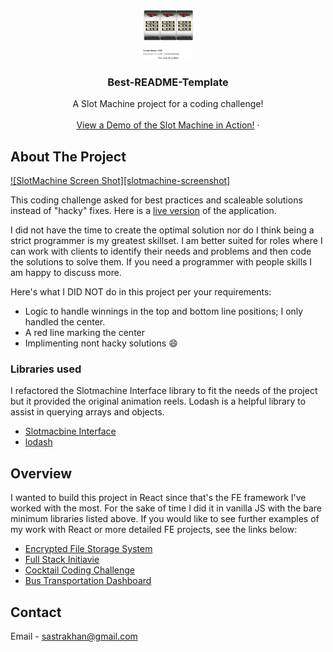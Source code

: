 

<!-- PROJECT LOGO -->
<br />
<p align="center">
  <a href="https://nifty-engelbart-7a61f7.netlify.app"/>
    <img src="images/slotmachineReadme.png" alt="Logo" width="80" height="80">
  </a>

  <h3 align="center">Best-README-Template</h3>

  <p align="center">
    A Slot Machine project for a coding challenge!
    <br />
    <br />
    <a href="https://nifty-engelbart-7a61f7.netlify.app/">View a Demo of the Slot Machine in Action!</a>
    ·
  </p>
</p>


<!-- ABOUT THE PROJECT -->
## About The Project

[![SlotMachine Screen Shot][slotmachine-screenshot]](https://github.com/sastrakhan/slotmachine/blob/main/images/slotmachineReadme.png)

This coding challenge asked for best practices and scaleable solutions instead of "hacky" fixes.  Here is a [live version](https://nifty-engelbart-7a61f7.netlify.app/) of the application.  

I did not have the time to create the optimal solution nor do I think being a strict programmer is my greatest skillset.  I am better suited for roles where I can work with clients to identify their needs and problems and then code the solutions to solve them.  If you need a programmer with people skills I am happy to discuss more.    

Here's what I DID NOT do in this project per your requirements:
* Logic to handle winnings in the top and bottom line positions; I only handled the center. 
* A red line marking the center
* Implimenting nont hacky solutions :smile:


### Libraries used

I refactored the Slotmachine Interface library to fit the needs of the project but it provided the original animation reels.  Lodash is a helpful library to assist in querying arrays and objects.    
* [Slotmacbine Interface](https://github.com/nuxy/slot-machine-gen)
* [lodash](https://lodash.com/)


## Overview

I wanted to build this project in React since that's the FE framework I've worked with the most.  For the sake of time I did it in vanilla JS with the bare minimum libraries listed above.  If you would like to see further examples of my work with React or more detailed FE projects, see the links below:

* [Encrypted File Storage System](http://seanstech.life/encrypted-folder-file-storage-tool/#)
* [Full Stack Initiavie](http://seanstech.life/company-full-stack-initiative/#)
* [Cocktail Coding Challenge](https://github.com/sastrakhan/cocktail-recipes)
* [Bus Transportation Dashboard](https://github.com/sastrakhan/Bus-Service-Dashboard-React-Redux)


<!-- CONTACT -->
## Contact

Email - sastrakhan@gmail.com

